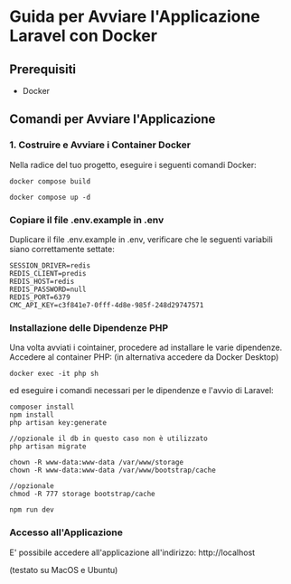 # Guida per Avviare l'Applicazione Laravel con Docker

## Prerequisiti

- Docker

## Comandi per Avviare l'Applicazione

### 1. Costruire e Avviare i Container Docker

Nella radice del tuo progetto, eseguire i seguenti comandi Docker:

```
docker compose build
```
```
docker compose up -d
```

### Copiare il file .env.example in .env 

Duplicare il file .env.example in .env, verificare che le seguenti variabili siano correttamente settate:

```
SESSION_DRIVER=redis
REDIS_CLIENT=predis
REDIS_HOST=redis
REDIS_PASSWORD=null
REDIS_PORT=6379
CMC_API_KEY=c3f841e7-0fff-4d8e-985f-248d29747571

```

### Installazione delle Dipendenze PHP

Una volta avviati i cointainer, procedere ad installare le varie dipendenze.
Accedere al container PHP: (in alternativa accedere da Docker Desktop)

```
docker exec -it php sh
```

ed eseguire i comandi necessari per le dipendenze e l'avvio di Laravel:

```
composer install
npm install
php artisan key:generate

//opzionale il db in questo caso non è utilizzato
php artisan migrate 

chown -R www-data:www-data /var/www/storage
chown -R www-data:www-data /var/www/bootstrap/cache

//opzionale
chmod -R 777 storage bootstrap/cache 

npm run dev
```

### Accesso all'Applicazione

E' possibile accedere all'applicazione all'indirizzo: http://localhost

(testato su MacOS e Ubuntu)


